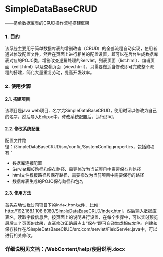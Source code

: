 # SimpleDataBaseCRUD
——简单数据库表的CRUD操作流程搭建框架

### 1.    目的
该系统主要用于简单数据库表的增删改查（CRUD）的全部流程自动实现，使用者通过修改配置文件，然后在页面上进行相关的配置设置，即可以在后台生成数据库表对应的POJO类，增删改查逻辑处理的Servlet，列表页面（list.html）、编辑页面（edit.html）以及查看页面（view.html），只需要做适当修改即可完成整个流程的搭建，简化大量重复劳动，提高开发效率。

### 2.	使用步骤
#### 2.1.	搭建项目
该项目是java web项目，名字为SimpleDataBaseCRUD，使用时可以修改为自己的名字，然后导入Eclipse中，修改系统配置后，运行即可。
#### 2.2.	修改系统配置
配置文件路径：/SimpleDataBaseCRUD/src/config/SystemConfig.properties，包括的项有：  
* 数据库连接配置  
* Servlet模板路径和保存路径，需要修改为当前项目中需要保存的路径  
* html文件模板路径和保存路径，需要修改为当前项目中需要保存的路径  
* 数据库表生成的POJO保存路径和包名  

#### 2.3.	使用方法
首先在地址栏访问项目下的index.html文件，比如：<span>http://192.168.1.108:8080/SimpleDataBaseCRUD/index.html</span>，然后输入数据库表名，读取字段信息后，按页面上的说明进行设置，在每个步骤中，可以实时预览最后三个页面的效果，直至修改正确后点击“保存”即可自动生成相应文件。创建和保存操作在/SimpleDataBaseCRUD/src/com/servlet/FieldServlet.java中，可以进行相关修改。

### 详细说明见文档：/WebContent/help/使用说明.docx
